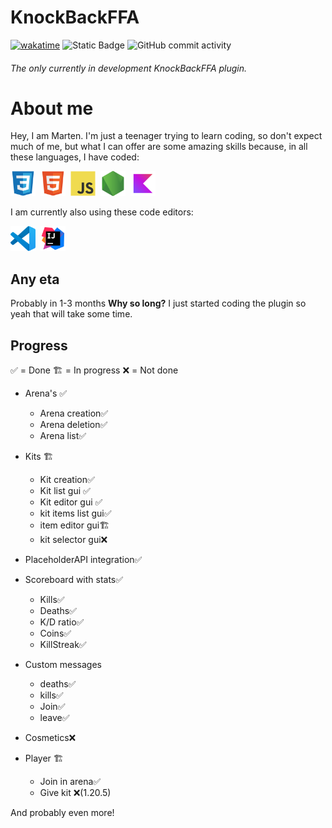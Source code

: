 # KnockBackFFA
[![wakatime](https://wakatime.com/badge/github/Marten-Mrfc/KnockBackffA.svg)](https://wakatime.com/badge/github/Marten-Mrfc/KnockBackffA) ![Static Badge](https://img.shields.io/badge/Version-0.1--beta-beta)
 ![GitHub commit activity](https://img.shields.io/github/commit-activity/w/Marten-Mrfc/KnockBackffA) 
###### The only currently in development KnockBackFFA plugin.
# About me
Hey, I am Marten. I'm just a teenager trying to learn coding, so don't expect much of me, but what I can offer are some amazing skills because, in all these languages, I have coded:
<div>
  <img src="https://github.com/devicons/devicon/blob/master/icons/css3/css3-original.svg"  title="CSS3" alt="CSS" width="40" height="40"/>&nbsp;
  <img src="https://github.com/devicons/devicon/blob/master/icons/html5/html5-original.svg" title="HTML5" alt="HTML" width="40" height="40"/>&nbsp;
  <img src="https://github.com/devicons/devicon/blob/master/icons/javascript/javascript-original.svg" title="JavaScript" alt="JavaScript" width="40" height="40"/>&nbsp;
  <img src="https://github.com/devicons/devicon/blob/master/icons/nodejs/nodejs-original.svg" title="NodeJS" alt="NodeJS" width="40" height="40"/>&nbsp;
  <img src="https://github.com/devicons/devicon/blob/master/icons/kotlin/kotlin-original.svg" title="Kotlin" alt="Kotlin" width="40" height="40"/>&nbsp;
  
</div>

I am currently also using these code editors:
<div>
    <img src="https://github.com/devicons/devicon/blob/master/icons/vscode/vscode-original.svg"  title="VSCode" alt="VSCode" width="40" height="40"/>&nbsp;
    <img src="https://github.com/devicons/devicon/blob/master/icons/intellij/intellij-original.svg"  title="Intellij" alt="intellij" width="40" height="40"/>&nbsp;
</div>

## Any eta
Probably in 1-3 months
**Why so long?**
I just started coding the plugin so yeah that will take some time.

## Progress
✅ = Done
🏗️ = In progress
❌ = Not done 

* Arena's ✅
  * Arena creation✅
  * Arena deletion✅
  * Arena list✅


* Kits 🏗️
  * Kit creation✅
  * Kit list gui ✅
  * Kit editor gui ️✅
  * kit items list gui✅
  * item editor gui🏗️
  * kit selector gui❌


* PlaceholderAPI integration✅


* Scoreboard with stats✅
  * Kills✅
  * Deaths✅
  * K/D ratio✅
  * Coins✅
  * KillStreak✅
  

* Custom messages
  * deaths✅
  * kills✅
  * Join✅
  * leave✅


* Cosmetics❌


* Player 🏗️
  * Join in arena✅
  * Give kit ❌(1.20.5)

And probably even more!
